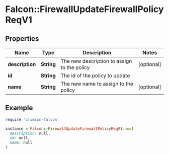 # Falcon::FirewallUpdateFirewallPolicyReqV1

## Properties

| Name | Type | Description | Notes |
| ---- | ---- | ----------- | ----- |
| **description** | **String** | The new description to assign to the policy | [optional] |
| **id** | **String** | The id of the policy to update |  |
| **name** | **String** | The new name to assign to the policy | [optional] |

## Example

```ruby
require 'crimson-falcon'

instance = Falcon::FirewallUpdateFirewallPolicyReqV1.new(
  description: null,
  id: null,
  name: null
)
```

